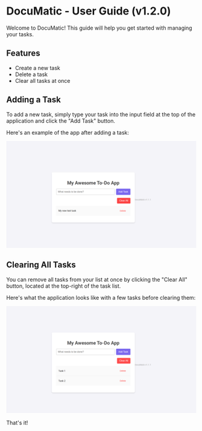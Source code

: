 # DocuMatic - User Guide (v1.2.0)

Welcome to DocuMatic! This guide will help you get started with managing your tasks.

## Features
- Create a new task
- Delete a task
- Clear all tasks at once

## Adding a Task

To add a new task, simply type your task into the input field at the top of the application and click the "Add Task" button.

Here's an example of the app after adding a task:

![Screenshot of adding a task](./todo-app-task-added.png)

## Clearing All Tasks

You can remove all tasks from your list at once by clicking the "Clear All" button, located at the top-right of the task list.

Here's what the application looks like with a few tasks before clearing them:

![Screenshot of tasks before clearing](./todo-app-before-clear.png)

That's it!